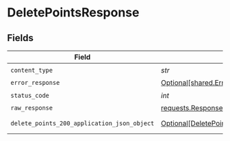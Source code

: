 # DeletePointsResponse


## Fields

| Field                                                                                                 | Type                                                                                                  | Required                                                                                              | Description                                                                                           |
| ----------------------------------------------------------------------------------------------------- | ----------------------------------------------------------------------------------------------------- | ----------------------------------------------------------------------------------------------------- | ----------------------------------------------------------------------------------------------------- |
| `content_type`                                                                                        | *str*                                                                                                 | :heavy_check_mark:                                                                                    | N/A                                                                                                   |
| `error_response`                                                                                      | [Optional[shared.ErrorResponse]](../../models/shared/errorresponse.md)                                | :heavy_minus_sign:                                                                                    | error                                                                                                 |
| `status_code`                                                                                         | *int*                                                                                                 | :heavy_check_mark:                                                                                    | N/A                                                                                                   |
| `raw_response`                                                                                        | [requests.Response](https://requests.readthedocs.io/en/latest/api/#requests.Response)                 | :heavy_minus_sign:                                                                                    | N/A                                                                                                   |
| `delete_points_200_application_json_object`                                                           | [Optional[DeletePoints200ApplicationJSON]](../../models/operations/deletepoints200applicationjson.md) | :heavy_minus_sign:                                                                                    | successful operation                                                                                  |